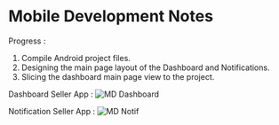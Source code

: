 # Mobile Development Notes
Progress : 
1. Compile Android project files.
2. Designing the main page layout of the Dashboard and Notifications.
3. Slicing the dashboard main page view to the project.

Dashboard Seller App : 
![MD Dashboard](https://github.com/firahmhh/OCTOFISH-CHECKPOINT/assets/125487566/0fe01f22-c2e5-405c-b7b7-c5d8899dbfdd)

Notification Seller App : 
![MD Notif](https://github.com/firahmhh/OCTOFISH-CHECKPOINT/assets/125487566/8de5ad24-dc9d-4995-aef1-d7c1cccb4b38)
